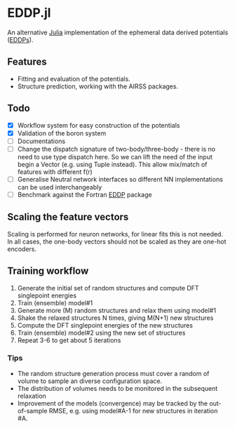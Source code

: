 # EDDP.jl

An alternative [Julia](https://julialang.org/) implementation of the ephemeral data derived potentials ([EDDPs](https://journals.aps.org/prb/abstract/10.1103/PhysRevB.106.014102)).



## Features

- Fitting and evaluation of the potentials.
- Structure prediction, working with the AIRSS packages. 

## Todo

* [x] Workflow system for easy construction of the potentials
* [x] Validation of the boron system
* [ ] Documentations
* [ ] Change the dispatch signature of two-body/three-body - there is no need to use type dispatch here. So we can lift the need of the input begin a Vector (e.g. using Tuple instead). This allow mix/match of features with different f(r)
* [ ] Generalise Neutral network interfaces so different NN implementations can be used interchangeably
* [ ] Benchmark against the Fortran [EDDP](https://www.mtg.msm.cam.ac.uk/Codes/EDDP) package

## Scaling the feature vectors

Scaling is performed for neuron networks, for linear fits this is not needed.
In all cases, the one-body vectors should not be scaled as they are one-hot encoders.

## Training workflow

1. Generate the initial set of random structures and compute DFT singlepoint energies
2. Train (ensemble) model#1
3. Generate more (M) random structures and relax them using model#1
4. Shake the relaxed structures N times, giving M(N+1) new structures
5. Compute the DFT singlepoint energies of the new structures
6. Train (ensemble) model#2 using the new set of structures 
7. Repeat 3-6 to get about 5 iterations

### Tips

* The random structure generation process must cover a random of volume to sample an diverse configuration space.
* The distribution of volumes needs to be monitored in the subsequent relaxation
* Improvement of the models (convergence) may be tracked by the out-of-sample RMSE, e.g. using model#A-1 for new structures in iteration #A.